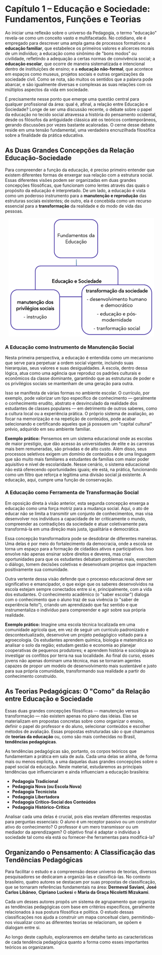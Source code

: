 # Capítulo 1 – Educação e Sociedade: Fundamentos, Funções e Teorias

Ao iniciar uma reflexão sobre o universo da Pedagogia, o termo "educação" revela-se como um conceito vasto e multifacetado. No cotidiano, ele é empregado para descrever uma ampla gama de processos formativos: a **educação familiar**, que estabelece os primeiros valores e alicerces morais de um indivíduo; a educação como sinônimo de "bons modos" ou civilidade, refletindo a adequação a certas normas de convivência social; a **educação escolar**, que ocorre de maneira sistematizada e intencional dentro de instituições de ensino; e a **educação não-formal**, que acontece em espaços como museus, projetos sociais e outras organizações da sociedade civil. Como se nota, são muitos os sentidos que a palavra pode abarcar, e são igualmente diversas e complexas as suas relações com os múltiplos aspectos da vida em sociedade.

É precisamente nesse ponto que emerge uma questão central para qualquer profissional da área: qual é, afinal, a relação entre Educação e Sociedade? Longe de ser uma discussão recente, o debate sobre o papel da educação no tecido social atravessa a história do pensamento ocidental, desde os filósofos da antiguidade clássica até os teóricos contemporâneos, gerando discussões por vezes bastante acaloradas. O cerne desse debate reside em uma tensão fundamental, uma verdadeira encruzilhada filosófica sobre a finalidade da prática educativa.

## As Duas Grandes Concepções da Relação Educação-Sociedade

Para compreender a função da educação, é preciso primeiro entender que existem diferentes formas de enxergar sua relação com a estrutura social. Essas diferentes visões podem ser organizadas em duas grandes concepções filosóficas, que funcionam como lentes através das quais o propósito da educação é interpretado. De um lado, a educação é vista como um poderoso instrumento para a **manutenção e reprodução** das estruturas sociais existentes; de outro, ela é concebida como um recurso essencial para a **transformação** da realidade e do modo de vida das pessoas.

<div align="center">
<img width="480px" src="./img/01-educacao-e-sociedade.png">
</div>

### A Educação como Instrumento de Manutenção Social

Nesta primeira perspectiva, a educação é entendida como um mecanismo que serve para perpetuar a ordem social vigente, incluindo suas hierarquias, seus valores e suas desigualdades. A escola, dentro dessa lógica, atua como uma agência que reproduz os padrões culturais e econômicos da classe dominante, garantindo que as estruturas de poder e os privilégios sociais se mantenham de uma geração para outra.

Isso se manifesta de várias formas no ambiente escolar. O currículo, por exemplo, pode valorizar um tipo específico de conhecimento — geralmente o conhecimento erudito, abstrato e desvinculado da realidade dos estudantes de classes populares — em detrimento de outros saberes, como a cultura local ou a experiência prática. O próprio sistema de avaliação, ao focar na memorização e na repetição de conteúdos, pode acabar selecionando e certificando aqueles que já possuem um "capital cultural" prévio, adquirido em seu ambiente familiar.

**Exemplo prático:** Pensemos em um sistema educacional onde as escolas de maior prestígio, que dão acesso às universidades de elite e às carreiras mais bem remuneradas, são privadas e de alto custo. Além disso, seus processos seletivos exigem um domínio de conteúdos e de uma linguagem que são muito mais familiares a estudantes de famílias com maior poder aquisitivo e nível de escolaridade. Nesse cenário, o sistema educacional não está oferecendo oportunidades iguais; ele está, na prática, funcionando como um filtro que reforça e legitima uma divisão social já existente. A educação, aqui, cumpre uma função de conservação.

### A Educação como Ferramenta de Transformação Social

Em oposição direta à visão anterior, esta segunda concepção enxerga a educação como uma força motriz para a mudança social. Aqui, o ato de educar não se limita a transmitir um conjunto de conhecimentos, mas visa desenvolver nos indivíduos a capacidade de ler criticamente o mundo, compreender as contradições da sociedade e atuar coletivamente para transformá-la em uma direção mais justa, igualitária e democrática.

Essa concepção transformadora pode se desdobrar de diferentes maneiras. Uma delas é por meio do fortalecimento da democracia, onde a escola se torna um espaço para a formação de cidadãos ativos e participativos. Isso envolve não apenas ensinar sobre direitos e deveres, mas criar oportunidades para que os estudantes debatam problemas reais, exercitem o diálogo, tomem decisões coletivas e desenvolvam projetos que impactem positivamente sua comunidade.

Outra vertente dessa visão defende que o processo educacional deve ser significativo e emancipador, o que exige que os saberes desenvolvidos na escola estejam sempre conectados entre si e, principalmente, com a vida dos estudantes. O conhecimento acadêmico (o "saber escolar") dialoga com o conhecimento que o aluno traz de sua vivência (o "saber de experiência feito"), criando um aprendizado que faz sentido e que instrumentaliza o indivíduo para compreender e agir sobre sua própria realidade.

**Exemplo prático:** Imagine uma escola técnica localizada em uma comunidade agrícola que, em vez de seguir um currículo padronizado e descontextualizado, desenvolve um projeto pedagógico voltado para a agroecologia. Os estudantes aprendem química, biologia e matemática ao analisar o solo da região; estudam gestão e economia ao planejar cooperativas de pequenos produtores; e aprendem história e sociologia ao investigar os conflitos por terra na sua localidade. Ao final do curso, esses jovens não apenas dominam uma técnica, mas se tornaram agentes capazes de propor um modelo de desenvolvimento mais sustentável e justo para sua própria comunidade, transformando sua realidade a partir do conhecimento construído.

## As Teorias Pedagógicas: O "Como" da Relação entre Educação e Sociedade

Essas duas grandes concepções filosóficas — manutenção versus transformação — não existem apenas no plano das ideias. Elas se materializam em propostas concretas sobre como organizar o ensino, definir o papel do professor e do aluno, selecionar conteúdos e escolher métodos de avaliação. Essas propostas estruturadas são o que chamamos de **teorias da educação** ou, como são mais conhecidas no Brasil, **tendências pedagógicas**.

As tendências pedagógicas são, portanto, os corpos teóricos que fundamentam a prática em sala de aula. Cada uma delas se alinha, de forma mais ou menos explícita, a uma daquelas duas grandes concepções sobre o papel social da educação. Neste material, estudaremos as principais tendências que influenciaram e ainda influenciam a educação brasileira:

- **Pedagogia Tradicional**
- **Pedagogia Nova (ou Escola Nova)**
- **Pedagogia Tecnicista**
- **Pedagogia Libertadora**
- **Pedagogia Crítico-Social dos Conteúdos**
- **Pedagogia Histórico-Crítica**

Analisar cada uma delas é crucial, pois elas revelam diferentes respostas para perguntas essenciais: O aluno é um receptor passivo ou um construtor ativo do conhecimento? O professor é um mero transmissor ou um mediador da aprendizagem? O objetivo final é adaptar o indivíduo à sociedade tal como ela está ou fornecer-lhe ferramentas para modificá-la?

## Organizando o Pensamento: A Classificação das Tendências Pedagógicas

Para facilitar o estudo e a compreensão desse universo de teorias, diversos pesquisadores se dedicaram a organizá-las e classificá-las. No contexto brasileiro, quatro autores se destacam por suas propostas de classificação, que se tornaram referências fundamentais na área: **Dermeval Saviani**, **José Carlos Libâneo**, **Cipriano Luckesi** e **Maria da Graça Nicoletti Mizukami**.

Cada um desses autores propôs um sistema de agrupamento que organiza as tendências pedagógicas com base em critérios específicos, geralmente relacionados à sua postura filosófica e política. O estudo dessas classificações nos ajuda a construir um mapa conceitual claro, permitindo-nos visualizar como as diferentes teorias se relacionam, se opõem e dialogam entre si.

Ao longo deste capítulo, exploraremos em detalhe tanto as características de cada tendência pedagógica quanto a forma como esses importantes teóricos as organizaram.
